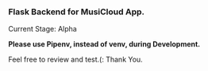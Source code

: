 ### Flask Backend for MusiCloud App.

Current Stage: Alpha

**Please use Pipenv, instead of venv, during Development.**

Feel free to review and test.(:
Thank You.

